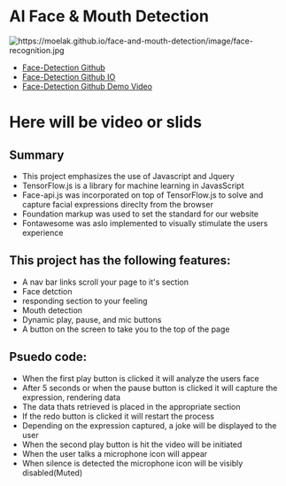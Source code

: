 <h1>AI Face & Mouth Detection</h1>
<img src="" alt="https://moelak.github.io/face-and-mouth-detection/image/face-recognition.jpg">

<ul>
  <li><a href="https://github.com/moelak/price-checker">Face-Detection Github</a></li>
  <li><a href="https://moelak.github.io/face-and-mouth-detection/">Face-Detection Github IO</a></li>
  <li><a href="">Face-Detection Github Demo Video</a></li>
</ul>

<h1>Here will be video or slids</h1>

<h2> Summary</h2>
<ul>
  <li>This project emphasizes the use of Javascript and Jquery</li>
  <li>TensorFlow.js is a library for machine learning in JavasScript</li>
  <li>Face-api.js was incorporated on top of TensorFlow.js to solve and capture facial expressions direclty from the browser</li>
  <li>Foundation markup was used to set the standard for our website </li>
  <li>Fontawesome was aslo implemented to visually stimulate the users experience</li>
</ul>

<h2>This project has the following features:</h2>
<ul>
  <li>A nav bar links scroll your page to it's section</li>
  <li>Face detction</li>
  <li>responding section to your feeling</li>
  <li>Mouth detection</li>
  <li>Dynamic play, pause, and mic buttons</li>
  <li>A button on the screen to take you to the top of the page</li>
</ul>

<h2>Psuedo code:</h2>
<ul>
  <li>When the first play button is clicked it will analyze the users face</li>
  <li>After 5 seconds or when the pause button is clicked it will capture the expression, rendering data</li>
  <li>The data thats retrieved is placed in the appropriate section</li>
  <li>If the redo button is clicked it will restart the process</li>
  <li>Depending on the expression captured, a joke will be displayed to the user</li>
  <li>When the second play button is hit the video will be initiated</li>
  <li>When the user talks a microphone icon will appear</li>
  <li>When silence is detected the  microphone icon will be visibly disabled(Muted)
</ul>
